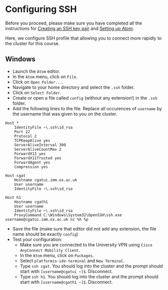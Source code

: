 # Configuring SSH

Before you proceed, please make sure you have completed all the instructions for [Creating an SSH key pair](create_ssh_keypair.md) and [Setting up Atom](atom_installation_instructions.md).

Here, we configure SSH profile that allowing you to connect more rapidly to the cluster for this course.

## Windows

- Launch the `Atom` editor.
- In the `Atom` menu, click on `File`.
- Click on `Open Folder...`.
- Navigate to your home directory and select the `.ssh` folder.
- Click on `Select Folder`.
- Create or open a file called `config` (without any extension!) in the `.ssh` folder.
- Add the following lines to the file.
  Replace all occurences of `username` by the username that was given to you on the cluster.

```
Host *
    IdentityFile ~\.ssh\id_rsa
    Port 22
    Protocol 2
    TCPKeepAlive yes
    ServerAliveInterval 300
    ServerAliveCountMax 2
    ForwardX11 yes
    ForwardX11Trusted yes
    ForwardAgent yes
    Compression yes

Host cgat
    Hostname cgatui.imm.ox.ac.uk
    User username
    IdentityFile ~\.ssh\id_rsa

Host h1
    Hostname cgath1
    User username
    IdentityFile ~\.ssh\id_rsa
    ProxyCommand C:\Windows\System32\OpenSSH\ssh.exe username@cgatui.imm.ox.ac.uk nc %h %p
```

- Save the file (make sure that editor did not add any extension, the file name should be exactly `config`)
- Test your configuration:
  + Make sure you are connected to the University VPN using `Cisco AnyConnect Mobility Client`.
  + In the `Atom` menu, click on `Packages`.
  + Select `platformio-ide-terminal` and `New Terminal`.
  + Type `ssh cgat`. You should log into the cluster and the prompt should start with `[username@cgatui ~]$`. Disconnect.
  + Type `ssh h1`. You should log into the cluster and the prompt should start with `[username@cgath1 ~]$`. Disconnect.
